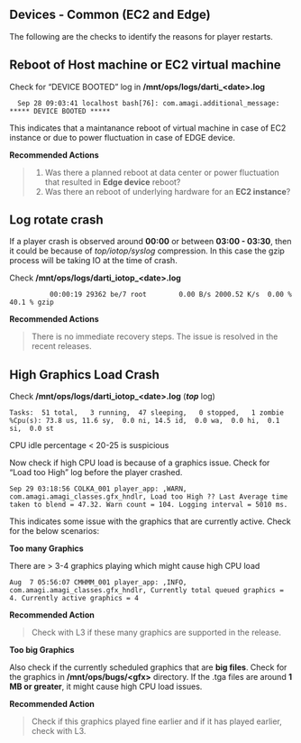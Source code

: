 ## Devices - Common (EC2 and Edge)

The following are the checks to identify the reasons for player restarts.

## Reboot of Host machine or EC2 virtual machine

Check for “DEVICE BOOTED” log in **/mnt/ops/logs/darti_\<date>.log**
  
```
  Sep 28 09:03:41 localhost bash[76]: com.amagi.additional_message: ***** DEVICE BOOTED *****
```

This indicates that a maintanance reboot of virtual machine in case of EC2 instance or due to power fluctuation in case of EDGE device.

**Recommended Actions**

> 1. Was there a planned reboot at data center or power fluctuation that resulted in **Edge device** reboot?
> 2. Was there an reboot of underlying hardware for an **EC2 instance**?

## Log rotate crash

If a player crash is observed around **00:00** or between **03:00 - 03:30**, then it could be because of _top/iotop/syslog_ compression. In this case the gzip process will be taking IO at the time of crash.

Check **/mnt/ops/logs/darti_iotop_\<date>.log**
  
```
          00:00:19 29362 be/7 root        0.00 B/s 2000.52 K/s  0.00 %  40.1 % gzip
```
  
**Recommended Actions**

> There is no immediate recovery steps. The issue is resolved in the recent releases.

## High Graphics Load Crash

Check **/mnt/ops/logs/darti_iotop_\<date>.log** (_**top**_ log)

```
Tasks:  51 total,   3 running,  47 sleeping,   0 stopped,   1 zombie
%Cpu(s): 73.8 us, 11.6 sy,  0.0 ni, 14.5 id,  0.0 wa,  0.0 hi,  0.1 si,  0.0 st
```
CPU idle percentage < 20-25 is suspicious

Now check if high CPU load is because of a graphics issue.
Check for “Load too High” log before the player crashed. 

```
Sep 29 03:18:56 COLKA_001 player_app: ,WARN, com.amagi.amagi_classes.gfx_hndlr, Load too High ?? Last Average time taken to blend = 47.32. Warn count = 104. Logging interval = 5010 ms.
```

This indicates some issue with the graphics that are currently active.
Check for the below scenarios:

**Too many Graphics**

There are > 3-4 graphics playing which might cause high CPU load

```
Aug  7 05:56:07 CMHMM_001 player_app: ,INFO, com.amagi.amagi_classes.gfx_hndlr, Currently total queued graphics = 4. Currently active graphics = 4
```
**Recommended Action**

> Check with L3 if these many graphics are supported in the release.

**Too big Graphics**

Also check if the currently scheduled graphics that are **big files**. Check for the graphics in **/mnt/ops/bugs/\<gfx>** directory. If the .tga files are around **1 MB or greater**, it might cause high CPU load issues. 
  
**Recommended Action**

> Check if this graphics played fine earlier and if it has played earlier, check with L3.

